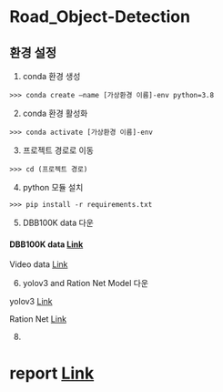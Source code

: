# Road_Object-Detection

## 환경 설정

1. conda 환경 생성 
```
>>> conda create —name [가상환경 이름]-env python=3.8
```

2. conda 환경 활성화
```
>>> conda activate [가상환경 이름]-env
```

3. 프로젝트 경로로 이동
```
>>> cd (프로젝트 경로)
```

4. python 모듈 설치
```
>>> pip install -r requirements.txt
```  

5. DBB100K data 다운

#### DBB100K data [Link](https://drive.google.com/file/d/157GRrqHjiSu8FJegARt-7iNIsdH2NhRh/view?usp=share_link)

Video data [Link](https://drive.google.com/file/d/1ydJfILsKlDDJ7pnUyLlWelOZeta1xQRM/view?usp=share_link) 

6. yolov3 and Ration Net Model 다운

yolov3 [Link](https://bair.berkeley.edu/blog/2018/05/30/bdd/](https://drive.google.com/file/d/1mPG_pcebESWefDweiy70LxPb3qxbHd1C/view?usp=sharing))

Ration Net [Link](https://drive.google.com/file/d/1zL2HWdNwNkq4Kzse17hfkHaOF4dlxoMU/view?usp=share_link)

8. 

# report [Link](https://docs.google.com/document/d/16T0VQJriU-VXSOssZI7Cu45VG0dLgNY1N7YgtebJXVk/edit?usp=sharing)







